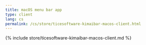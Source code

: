 ```yaml
---
title: macOS menu bar app
type: client
lang: cs
permalink: /cs/store/ticesoftware-kimaibar-macos-client.html
---
```


{% include store/ticesoftware-kimaibar-macos-client.md %}
